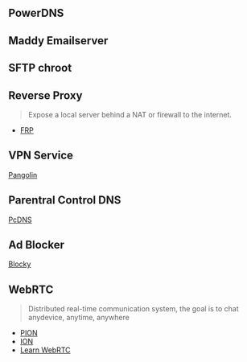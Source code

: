 ## PowerDNS

## Maddy Emailserver

## SFTP chroot

## Reverse Proxy
> Expose a local server behind a NAT or firewall to the internet.
* [FRP](https://github.com/mateors/frp)

## VPN Service
[Pangolin](https://github.com/xitongsys/pangolin)

## Parentral Control DNS
[PcDNS](https://github.com/meggarr/pcdns)

## Ad Blocker 
[Blocky](https://github.com/0xERR0R/blocky)

## WebRTC
 > Distributed real-time communication system, the goal is to chat anydevice, anytime, anywhere
 
* [PION](https://github.com/pion/webrtc)
* [ION](https://github.com/pion/ion)
* [Learn WebRTC](https://webrtcforthecurious.com)
